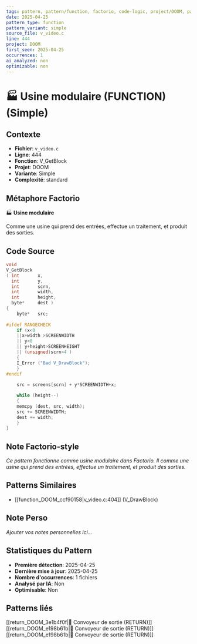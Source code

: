 ```yaml
---
tags: pattern, pattern/function, factorio, code-logic, project/DOOM, pattern/variant/simple
date: 2025-04-25
pattern_type: function
pattern_variant: simple
source_file: v_video.c
line: 444
project: DOOM
first_seen: 2025-04-25
occurrences: 1
ai_analyzed: non
optimizable: non
---
```


# 🏭 Usine modulaire (FUNCTION) (Simple)

## Contexte
- **Fichier**: `v_video.c`
- **Ligne**: 444
- **Fonction**: V_GetBlock
- **Projet**: DOOM
- **Variante**: Simple
- **Complexité**: standard

## Métaphore Factorio
🏭 **Usine modulaire**

Comme une usine qui prend des entrées, effectue un traitement, et produit des sorties.

## Code Source
```c
void
V_GetBlock
( int		x,
  int		y,
  int		scrn,
  int		width,
  int		height,
  byte*		dest ) 
{ 
    byte*	src; 
	 
#ifdef RANGECHECK 
    if (x<0
	||x+width >SCREENWIDTH
	|| y<0
	|| y+height>SCREENHEIGHT 
	|| (unsigned)scrn>4 )
    {
	I_Error ("Bad V_DrawBlock");
    }
#endif 
 
    src = screens[scrn] + y*SCREENWIDTH+x; 

    while (height--) 
    { 
	memcpy (dest, src, width); 
	src += SCREENWIDTH; 
	dest += width; 
    } 
}
```

## Note Factorio-style
*Ce pattern fonctionne comme usine modulaire dans Factorio. Il comme une usine qui prend des entrées, effectue un traitement, et produit des sorties.*

## Patterns Similaires
- [[function_DOOM_ccf90158|v_video.c:404]] (V_DrawBlock)

## Note Perso
*Ajouter vos notes personnelles ici...*

## Statistiques du Pattern
- **Première détection**: 2025-04-25
- **Dernière mise à jour**: 2025-04-25
- **Nombre d'occurrences**: 1 fichiers
- **Analysé par IA**: Non
- **Optimisable**: Non

## Patterns liés
[[return_DOOM_3e1b4f0f|🚚 Convoyeur de sortie (RETURN)]]
[[return_DOOM_e198b61b|🚚 Convoyeur de sortie (RETURN)]]
[[return_DOOM_e198b61b|🚚 Convoyeur de sortie (RETURN)]]
